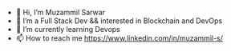 - 👋 Hi, I’m Muzammil Sarwar
- 👀 I’m a Full Stack Dev && interested in Blockchain and DevOps
- 🌱 I’m currently learning Devops
- 📫 How to reach me https://www.linkedin.com/in/muzammil-s/
